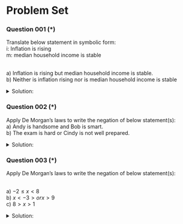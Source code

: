 # Problem Set 

### Question 001 (*)
Translate below statement in symbolic form:
<br /> i: Inflation is rising 
<br /> m: median household income is stable

<br /> a) Inflation is rising but median household income is stable.
<br /> b) Neither is inflation rising nor is  median household income is stable

<details>
  <summary>Solution:</summary>
  
<br /> a) $i \land m$ 
<br /> b) $\neg i \land \neg m$ 

</details>


### Question 002 (*)

Apply De Morgan’s laws to write the negation of below statement(s): 
<br /> a)	Andy is handsome and Bob is smart.
<br /> b)	The exam is hard or Cindy is not well prepared.

<details>
  <summary>Solution:</summary>
  
<br /> a) Andy is not handsome or Bob is not smart.
<br /> b) The exam is not hard and Cindy is  well prepared.

</details>

### Question 003 (*)

Apply De Morgan’s laws to write the negation of below statement(s): 

<br /> a) $-2 \leq x < 8$
<br /> b) $x < -3> or x > 9$
<br /> c) $8 > x > 1$

<details>
  <summary>Solution:</summary>


<br /> a) $x < -2 or x \geq 8$
<br /> b) $-3 \leq x \eq 9$
<br /> c) $8 \leq x or  x \leq 1$
</details>

